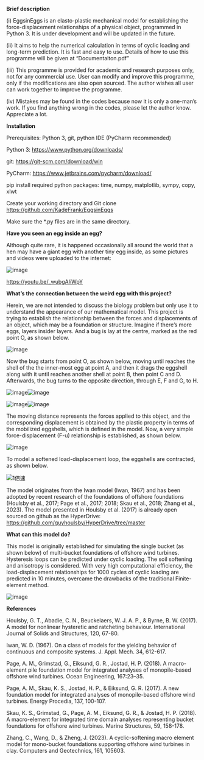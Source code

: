 **Brief description**

(i) EggsinEggs is an elasto-plastic mechanical model for establishing the force-displacement relationships of a physical object, programmed in Python 3. It is under development and will be updated in the future.

(ii) It aims to help the numerical calculation in terms of cyclic loading and long-term prediction. It is fast and easy to use. Details of how to use this programme will be given at “Documentaiton.pdf”

(iii) This programme is provided for academic and research purposes only, not for any commercial use. User can modify and improve this programme, only if the modifications are also open sourced. The author wishes all user can work together to improve the programme.

(iv) Mistakes may be found in the codes because now it is only a one-man’s work. If you find anything wrong in the codes, please let the author know. Appreciate a lot.

**Installation**

Prerequisites: Python 3, git, python IDE (PyCharm recommended)

Python 3: https://www.python.org/downloads/

git: https://git-scm.com/download/win

PyCharm: https://www.jetbrains.com/pycharm/download/

pip install required python packages: time, numpy, matplotlib, sympy, copy, xlwt

Create your working directory and Git clone https://github.com/KadeFrank/EggsinEggs

Make sure the *.py files are in the same directory.


**Have you seen an egg inside an egg?**

Although quite rare, it is happened occasionally all around the world that a hen may have a giant egg with another tiny egg inside, as some pictures and videos were uploaded to the internet:

 ![image](https://github.com/KadeFrank/EggsinEggs/assets/125382994/2796bf2b-d6d5-40f7-a2a8-64cf0415fb2f)
 
https://youtu.be/_wubgAIiWpY

**What’s the connection between the weird egg with this project?**

Herein, we are not intended to discuss the biology problem but only use it to understand the appearance of our mathematical model. This project is trying to establish the relationship between the forces and displacements of an object, which may be a foundation or structure. Imagine if there’s more eggs, layers insider layers. And a bug is lay at the centre, marked as the red point O, as shown below. 

![image](https://github.com/KadeFrank/EggsinEggs/assets/125382994/2663f45b-2ae9-4a43-a6b1-67b242afb902)

Now the bug starts from point O, as shown below, moving until reaches the shell of the the inner-most egg at point A, and then it drags the eggshell along with it until reaches another shell at point B, then point C and D. Afterwards, the bug turns to the opposite direction, through E, F and G, to H.

![image](https://github.com/KadeFrank/EggsinEggs/assets/125382994/afad1b21-0b13-4692-9910-ca9929b2e784)![image](https://github.com/KadeFrank/EggsinEggs/assets/125382994/60a5dd1a-2e2d-4c24-a986-2827bc193067)

![image](https://github.com/KadeFrank/EggsinEggs/assets/125382994/8199bebb-3ed2-4460-b17a-b48332e47ecd)![image](https://github.com/KadeFrank/EggsinEggs/assets/125382994/0a16d2bb-07a4-4976-979c-3978f87b7bef)

The moving distance represents the forces applied to this object, and the corresponding displacement is obtained by the plastic property in terms of the mobilized eggshells, which is defined in the model. Now, a very simple force-displacement (F-u) relationship is established, as shown below.

![image](https://github.com/KadeFrank/EggsinEggs/assets/125382994/3eea6a7b-2e32-4ba5-a5d1-cf71b6f6c629)

To model a softened load-displacement loop, the eggshells are contracted, as shown below.

![1倍速](https://github.com/KadeFrank/EggsinEggs/assets/125382994/6880d475-0d68-42bb-ae7c-81680dffd671)
 
The model originates from the Iwan model (Iwan, 1967) and has been adopted by recent research of the foundations of offshore foundations (Houlsby et al., 2017; Page et al., 2017; 2018; Skau et al., 2018; Zhang et al., 2023). The model presented in Houlsby et al. (2017) is already open sourced on github as the HyperDrive:
https://github.com/guyhoulsby/HyperDrive/tree/master

**What can this model do?**

This model is originally established for simulating the single bucket (as shown below) of multi-bucket foundations of offshore wind turbines. Hysteresis loops can be predicted under cyclic loading. The soil softening and anisotropy is considered. With very high computational efficiency, the load-displacement relationships for 1000 cycles of cyclic loading are predicted in 10 minutes, overcame the drawbacks of the traditional Finite-element method.

![image](https://github.com/KadeFrank/EggsinEggs/assets/125382994/3e529783-cc71-4ae6-a704-7b794cadb67f)
 
**References**

Houlsby, G. T., Abadie, C. N., Beuckelaers, W. J. A. P., & Byrne, B. W. (2017). A model for nonlinear hysteretic and ratcheting behaviour. International Journal of Solids and Structures, 120, 67-80.

Iwan, W. D. (1967). On a class of models for the yielding behavior of continuous and composite systems. J. Appl. Mech. 34, 612-617.

Page, A. M., Grimstad, G., Eiksund, G. R., Jostad, H. P. (2018). A macro-element pile foundation model for integrated analyses of monopile-based offshore wind turbines. Ocean Engineering, 167:23–35.

Page, A. M., Skau, K. S., Jostad, H. P., & Eiksund, G. R. (2017). A new foundation model for integrated analyses of monopile-based offshore wind turbines. Energy Procedia, 137, 100-107.

Skau, K. S., Grimstad, G., Page, A. M., Eiksund, G. R., & Jostad, H. P. (2018). A macro-element for integrated time domain analyses representing bucket foundations for offshore wind turbines. Marine Structures, 59, 158-178.

Zhang, C., Wang, D., & Zheng, J. (2023). A cyclic-softening macro element model for mono-bucket foundations supporting offshore wind turbines in clay. Computers and Geotechnics, 161, 105603.

